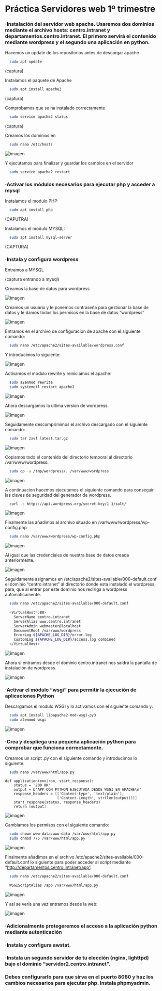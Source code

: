 # Práctica Servidores web 1º trimestre

### ·Instalación del servidor web apache. Usaremos dos dominios mediante el archivo hosts: centro.intranet y departamentos.centro.intranet. El primero servirá el contenido mediante wordpress y el segundo una aplicación en python.

Hacemos un update de los repositorios antes de descargar apache

```bash
  sudo apt update 
```
(captura)

Instalamos el paquete de Apache

```bash
  sudo apt install apache2
```
(captura)

Comprobamos que se ha instalado correctamente


```bash
  sudo service apache2 status
```
(captura)


Creamos los dominios en
```bash
  sudo nano /etc/hosts
```
![imagen](https://user-images.githubusercontent.com/91668406/204230436-a7bd3da8-958f-4c4c-b02f-2235dd5e9858.png)

Y ejecutamos para finalizar y guardar los cambios en el servidor

```bash
  sudo service apache2 restart
```

### ·Activar los módulos necesarios para ejecutar php y acceder a mysql

Instalamos el modulo PHP:

```bash
  sudo apt install php
```
(CAPUTRA)

Instalamos el modulo MYSQL:
```bash
  sudo apt install mysql-server
```
(CAPTURA)


### ·Instala y configura wordpress

Entramos a MYSQL

(captura entrando a mysql)

Creamos la base de datos para wordpress

![imagen](https://user-images.githubusercontent.com/91668406/204233684-ecd797ed-0ed5-4300-9e20-ff9f5435f097.png)

Creamos un usuario y le ponemos contraseña para gestionar la base de datos y le damos todos los permisos en la base de datos “wordpress”

![imagen](https://user-images.githubusercontent.com/91668406/204235224-1e656abe-a1db-451d-906c-979df60eea3a.png)

Entramos en el archivo de configuracion de apache con el siguiente comando:

```bash
  sudo nano /etc/apache2/sites-available/wordpress.conf
```
Y introducimos lo siguiente:

![imagen](https://user-images.githubusercontent.com/91668406/204236161-1e59d670-39ce-40c0-a772-6f85bd3463f9.png)

Activamos el modulo rewrite y reiniciamos el apache:

```bash
  sudo a2enmod rewrite
  sudo systemctl restart apache2
```
![imagen](https://user-images.githubusercontent.com/91668406/204237994-1ec3733f-b5ce-4bdd-84ff-1073e8217f9c.png)

Ahora descargamos la ultima version de wordpress.

![imagen](https://user-images.githubusercontent.com/91668406/204238917-42eb19a4-eb09-4ceb-affc-f930041a8c89.png)

Seguidamente descomprimimos el archivo descargado con el siguiente comando:

```bash
  sudo tar zxvf latest.tar.gz
```
![imagen](https://user-images.githubusercontent.com/91668406/204239326-ea1b4670-0732-4ff6-91c2-9af5c4310d19.png)

Copiamos todo el contenido del directorio temporal al directorio /var/www/wordpress.

```bash
  sudo cp -a /tmp/wordpress/. /var/www/wordpress
```
![imagen](https://user-images.githubusercontent.com/91668406/204240500-705de58a-f035-414d-8503-a9c6065b9a25.png)

A continuacion hacemos ejecutamos el siguiente comando para conseguir las claves de seguridad del generador de wordpress.

```bash
  curl -s https://api.wordpress.org/secret-key/1.1/salt/
```
![imagen](https://user-images.githubusercontent.com/91668406/204241097-cd4de46c-8d40-4467-b248-cf01dc5bdc65.png)

Finalmente las añadimos al archivo situado en /var/www/wordpress/wp-config.php

```bash
  sudo nano /var/www/wordpress/wp-config.php
```
![imagen](https://user-images.githubusercontent.com/91668406/204241528-3d6e3ed6-0467-4864-8b50-4eddcd5a7eca.png)

Al igual que las credenciales de nuestra base de datos creada anteriormente.

![imagen](https://user-images.githubusercontent.com/91668406/204241750-e7d3d294-9111-44c8-a8ee-93db3ad28c8d.png)

Seguidamente asignamos en /etc/apache2/sites-available/000-default.conf el dominio “centro.intranet” al directorio donde esta instalado el wordpress, para, que al entrar por este dominio nos rediriga a wordpress automaticamente.

```bash
  sudo nano /etc/apache2/sites-available/000-default.conf
  
  <VirtualHost*:80>
    ServerName centro.intranet
    ServerAlias www.centro.intranet
    ServerAdmin webmaster@localhost
    DocumentRoot /var/www/wordpress
    ErrorLog ${APACHE_LOG_DIR}/error.log
    CustomLog ${APACHE_LOG_DIR}/access.log combined
  </VirtualHost>
```

![imagen](https://user-images.githubusercontent.com/91668406/204242489-4db77f91-5171-4d3e-9b82-87df86db7bf8.png)

Ahora si entramos desde el dominio centro.intranet nos saldrá la pantalla de instalación de wordpress.

![imagen](https://user-images.githubusercontent.com/91668406/204244214-9418f233-431f-4a7b-829b-652b81ec921d.png)


### ·Activar el módulo “wsgi” para permitir la ejecución de aplicaciones Python

Descargamos el modulo WSGI y lo activamos con el siguiente comando y:

```bash
  sudo apt install libapache2-mod-wsgi-py3
  sudo a2enmod wsgi
```
![imagen](https://user-images.githubusercontent.com/91668406/204244617-bf68712b-927e-490a-bd15-ef0fdb920e40.png)

### ·Crea y despliega una pequeña aplicación python para comprobar que funciona correctamente.

Creamos un script .py con el siguiente comando y introducimos lo siguiente:

```bash
  sudo nano /var/www/html/app.py
```
```python3
def application(environ, start_response):
    status = '200 OK'
    output = b'APP CON PYTHON EJECUTADA DESDE WSGI EN APACHE\n'
    response_headers = [('Content-type', 'text/plain'),
                        ('Content-Length', str(len(output)))]
    start_response(status, response_headers)
    return [output] 
```

![imagen](https://user-images.githubusercontent.com/91668406/204246050-815ab779-7925-46ab-8940-793921b951ce.png)

Cambiamos los permisos con el siguiente comando:

```bash
  sudo chown www-data:www-data /var/www/html/app.py
  sudo chmod 775 /var/www/html/app.py
```
![imagen](https://user-images.githubusercontent.com/91668406/204246606-b1b0d16f-0832-4a30-92c2-0228bef9fa3c.png)

Finalmente añadimos en el archivo /etc/apache2/sites-available/000-default.conf lo siguiente para poder acceder al script mediante “http://departamentos.centro.intranet/app”. 

```bash
  sudo nano /etc/apache2/sites-available/000-default.conf
 
  WSGIScriptAlias /app /var/www/html/app.py
```

![imagen](https://user-images.githubusercontent.com/91668406/204247320-bf83e3fa-89ff-4b64-a5ad-3af06402a3a2.png)

Y así se vería una vez entramos desde la web:

![imagen](https://user-images.githubusercontent.com/91668406/204247491-49fbbf5f-03ab-4225-8372-fbe799f8f852.png)


### ·Adicionalmente protegeremos el acceso a la aplicación python mediante autenticación

### ·Instala y configura awstat.

### ·Instala un segundo servidor de tu elección (nginx, lighttpd) bajo el dominio “servidor2.centro.intranet”. 
###  Debes configurarlo para que sirva en el puerto 8080 y haz los cambios necesarios para ejecutar php. Instala phpmyadmin.
